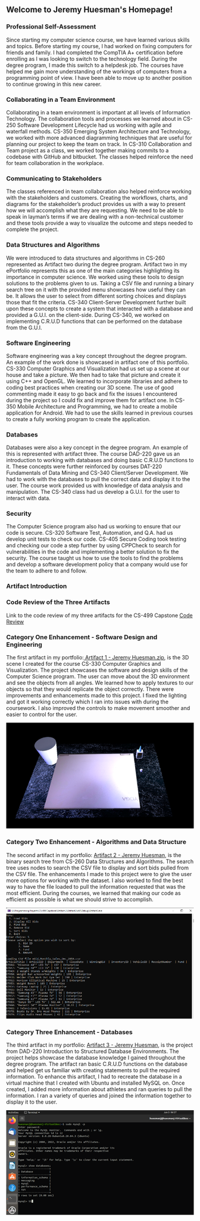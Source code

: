 ## Welcome to Jeremy Huesman's Homepage!
### Professional Self-Assessment
Since starting my computer science course, we have learned various skills and topics. Before starting my course, I had worked on fixing computers for friends and family. I had completed the CompTIA A+ certification before enrolling as I was looking to switch to the technology field. During the degree program, I made this switch to a helpdesk job. The courses have helped me gain more understanding of the workings of computers from a programming point of view. I have been able to move up to another position to continue growing in this new career.

### Collaborating in a Team Environment
Collaborating in a team environment is important at all levels of Information Technology. The collaboration tools and processes we learned about in CS-250 Software Development Lifecycle had us working with agile and waterfall methods. CS-350 Emerging System Architecture and Technology, we worked with more advanced diagramming techniques that are useful for planning our project to keep the team on track. In CS-310 Collaboration and Team project as a class, we worked together making commits to a codebase with GitHub and bitbucket. The classes helped reinforce the need for team collaboration in the workplace.

### Communicating to Stakeholders
The classes referenced in team collaboration also helped reinforce working with the stakeholders and customers. Creating the workflows, charts, and diagrams for the stakeholder’s product provides us with a way to present how we will accomplish what they are requesting. We need to be able to speak in layman’s terms if we are dealing with a non-technical customer and these tools provide a way to visualize the outcome and steps needed to complete the project.

### Data Structures and Algorithms
We were introduced to data structures and algorithms in CS-260 represented as Artifact two during the degree program. Artifact two in my ePortfolio represents this as one of the main categories highlighting its importance in computer science. We worked using these tools to design solutions to the problems given to us. Taking a CSV file and running a binary search tree on it with the provided menu showcases how useful they can be. It allows the user to select from different sorting choices and displays those that fit the criteria. CS-340 Client-Server Development further built upon these concepts to create a system that interacted with a database and provided a G.U.I. on the client-side. During CS-340, we worked on implementing C.R.U.D functions that can be performed on the database from the G.U.I.
### Software Engineering
Software engineering was a key concept throughout the degree program. An example of the work done is showcased in artifact one of this portfolio. CS-330 Computer Graphics and Visualization had us set up a scene at our house and take a picture. We then had to take that picture and create it using C++ and OpenGL. We learned to incorporate libraries and adhere to coding best practices when creating our 3D scene. The use of good commenting made it easy to go back and fix the issues I encountered during the project so I could fix and improve them for artifact one. In CS-350 Mobile Architecture and Programming, we had to create a mobile application for Android. We had to use the skills learned in previous courses to create a fully working program to create the application.

### Databases
Databases were also a key concept in the degree program. An example of this is represented with artifact three. The course DAD-220 gave us an introduction to working with databases and doing basic C.R.U.D functions to it. These concepts were further reinforced by courses DAT-220 Fundamentals of Data Mining and CS-340 Client/Server Development. We had to work with the databases to pull the correct data and display it to the user. The course work provided us with knowledge of data analysis and manipulation. The CS-340 class had us develop a G.U.I. for the user to interact with data.
### Security

The Computer Science program also had us working to ensure that our code is secure. CS-320 Software Test, Automation, and Q.A. had us develop unit tests to check our code. CS-405 Secure Coding took testing and checking our code a step further by using CPPCheck to search for vulnerabilities in the code and implementing a better solution to fix the security. The course taught us how to use the tools to find the problems and develop a software development policy that a company would use for the team to adhere to and follow.

### Artifact Introduction


### Code Review of the Three Artifacts
Link to the code review of my three artifacts for the CS-499 Capstone 
[ Code Review](https://youtu.be/EKrw-bkpGTQ)
### Category One Enhancement - Software Design and Engineering
The first artifact in my portfolio:[ Artifact 1 - Jeremy Huesman.zip](https://github.com/jhues97/jhues97.github.io/blob/a30dd3b6e1ae3015fd757c4236b1fe85b4b53077/Artifact%201%20-%20Jeremy%20Huesman.zip), is the 3D scene I created for the course CS-330 Computer Graphics and Visualization. The project showcases the software and design skills of the Computer Science program. The user can move about the 3D environment and see the objects from all angles. We learned how to apply textures to our objects so that they would replicate the object correctly. There were improvements and enhancements made to this project. I fixed the lighting and got it working correctly which I ran into issues with during the coursework. I also improved the controls to make movement smoother and easier to control for the user.

![3D Scene](/Assets/3dscene.png)

### Category Two Enhancement - Algorithms and Data Structure
The second artifact in my portfolio: [Artifact 2 - Jeremy Huesman](https://github.com/jhues97/jhues97.github.io/blob/b7a8d17d93fc538dddf2f763bb0bc9481ece0382/Artifact%202%20-%20Jeremy%20Huesman.zip), is the binary search tree from CS-260 Data Structures and Algorithms. The search tree uses nodes to search the CSV file to display and sort bids pulled from the CSV file. The enhancements I made to this project were to give the user more options for working with the dataset. I also worked to find the best way to have the file loaded to pull the information requested that was the most efficient. During the courses, we learned that making our code as efficient as possible is what we should strive to accomplish.

![Sorting Menu](/Assets/art2menu.png)

### Category Three Enhancement - Databases
The third artifact in my portfolio: [Artifact 3 - Jeremy Huesman](https://github.com/jhues97/jhues97.github.io/blob/09e3ba95f229f93b048c616d43275ecc8724f2a0/Artifact%203%20-%20Jeremy%20Huesman.zip), is the project from DAD-220 Introduction to Structured Database Environments. The project helps showcase the database knowledge I gained throughout the degree program. The artifact ran basic C.R.U.D functions on the database and helped get us familiar with creating statements to pull the required information. To enhance this artifact, I had to recreate the database in a virtual machine that I created with Ubuntu and installed MySQL on. Once created, I added more information about athletes and ran queries to pull the information. I ran a variety of queries and joined the information together to display it to the user.

![Virtual Machine Database](/Assets/art3database.png)
